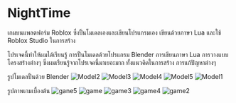 # NightTime
เกมบนแพลตฟอร์ม Roblox ซึ่งปั้นโมเดลเองและเขียนโปรแกรมเอง
เขียนด้วยภาษา Lua และใช้ Roblox Studio ในการสร้าง

โปรเจคนี้ทำให้ผมได้เรียนรู้ การปั้นโมเดลด้วยโปรแกรม Blender การเขียนภาษา Lua การวางแบบโครงสร้างต่างๆ
ซึ่งผมเรียนรู้จากโปรเจคนี้มาเยอะมาก ทั้งแนวคิดในการสร้าง การแก้ปัญหาต่างๆ

รูปโมเดลปั้นด้วย Blender
![Model2](https://github.com/armmya/Links/assets/93005440/ee95cbdc-760f-47a6-89b4-fd4b4b0843ff)
![Model3](https://github.com/armmya/Links/assets/93005440/f40c1f3c-feb4-411a-a208-e0eaa6801633)
![Model4](https://github.com/armmya/Links/assets/93005440/e1b150c6-ce80-41ff-9672-89acd02a992a)
![Model5](https://github.com/armmya/Links/assets/93005440/794e709a-5ebf-405e-a5e0-1ebae35210c8)
![Model1](https://github.com/armmya/Links/assets/93005440/2f2f8014-ba34-452c-a36f-f815202bcbc8)

รูปภาพเกมเบื้องต้น
![gane5](https://github.com/armmya/Links/assets/93005440/8f34eb28-0d0e-4e64-80a4-ea037a2428b1)
![game](https://github.com/armmya/Links/assets/93005440/d574ded5-dc71-443d-a626-233926b97629)
![game3](https://github.com/armmya/Links/assets/93005440/a5ac3e6d-7ce3-43a2-b9df-f58d1fda85cf)
![game4](https://github.com/armmya/Links/assets/93005440/d6bd9b78-de10-4dfc-b685-666e8d38f576)
![game2](https://github.com/armmya/Links/assets/93005440/7e7a3c70-52b5-4d0e-85dc-2c640d3b36bc)
